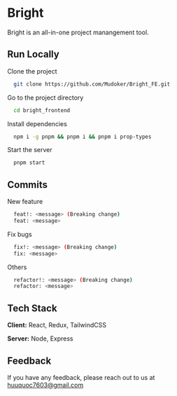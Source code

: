 
# Bright

Bright is an all-in-one project manangement tool.

## Run Locally

Clone the project

```bash
  git clone https://github.com/Mudoker/Bright_FE.git
```

Go to the project directory

```bash
  cd bright_frontend
```

Install dependencies

```bash
  npm i -g pnpm && pnpm i && pnpm i prop-types
```

Start the server

```bash
  pnpm start
```


## Commits

New feature

```bash
  feat!: <message> (Breaking change)
  feat: <message>
```


Fix bugs

```bash
  fix!: <message> (Breaking change)
  fix: <message>
```
Others

```bash
  refactor!: <message> (Breaking change)
  refactor: <message>
```
## Tech Stack

**Client:** React, Redux, TailwindCSS

**Server:** Node, Express


## Feedback

If you have any feedback, please reach out to us at huuquoc7603@gmail.com

